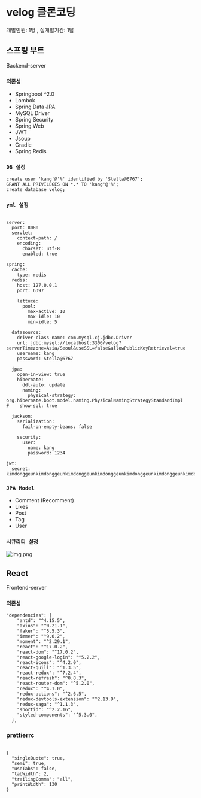 # velog 클론코딩 

개발인원: 1명 , 실개발기간: 1달

## 스프링 부트

Backend-server

### `의존성`

- Springboot ^2.0
- Lombok
- Spring Data JPA
- MySQL Driver
- Spring Security
- Spring Web
- JWT
- Jsoup
- Gradle
- Spring Redis

### `DB 설정`

```aidl
create user 'kang'@'%' identified by 'Stella@6767';
GRANT ALL PRIVILEGES ON *.* TO 'kang'@'%';
create database velog;
```

### `yml 설정`
```

server:
  port: 8080
  servlet:
    context-path: /
    encoding:
      charset: utf-8
      enabled: true

spring:
  cache:
    type: redis
  redis:
    host: 127.0.0.1
    port: 6397

    lettuce:
      pool:
        max-active: 10
        max-idle: 10
        min-idle: 5

  datasource:
    driver-class-name: com.mysql.cj.jdbc.Driver
    url: jdbc:mysql://localhost:3306/velog?serverTimezone=Asia/Seoul&useSSL=false&allowPublicKeyRetrieval=true
    username: kang
    password: Stella@6767

  jpa:
    open-in-view: true
    hibernate:
      ddl-auto: update
      naming:
        physical-strategy: org.hibernate.boot.model.naming.PhysicalNamingStrategyStandardImpl
#    show-sql: true

  jackson:
    serialization:
      fail-on-empty-beans: false

    security:
      user:
        name: kang
        password: 1234

jwt:
  secret: kimdonggeunkimdonggeunkimdonggeunkimdonggeunkimdonggeunkimdonggeunkimdonggeunkimdonggeun

```
### `JPA Model`

- Comment (Recomment)
- Likes
- Post
- Tag
- User


### `시큐리티 설정`

![img.png](img.png)




## React

Frontend-server

### `의존성`

```
"dependencies": {
    "antd": "^4.15.5",
    "axios": "^0.21.1",
    "faker": "^5.5.3",
    "immer": "^9.0.2",
    "moment": "^2.29.1",
    "react": "^17.0.2",
    "react-dom": "^17.0.2",
    "react-google-login": "^5.2.2",
    "react-icons": "^4.2.0",
    "react-quill": "^1.3.5",
    "react-redux": "^7.2.4",
    "react-refresh": "^0.8.3",
    "react-router-dom": "^5.2.0",
    "redux": "^4.1.0",
    "redux-actions": "^2.6.5",
    "redux-devtools-extension": "^2.13.9",
    "redux-saga": "^1.1.3",
    "shortid": "^2.2.16",
    "styled-components": "^5.3.0",
  },
```


### prettierrc

```

{
  "singleQuote": true,
  "semi": true,
  "useTabs": false,
  "tabWidth": 2,
  "trailingComma": "all",
  "printWidth": 130
}
```


